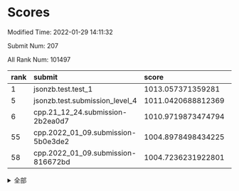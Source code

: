 # Scores

Modified Time: 2022-01-29 14:11:32

Submit Num: 207

All Rank Num: 101497

| rank |               submit               |       score        |       sigma        | pk_num |
| :--- | :--------------------------------- | :----------------- | :----------------- | :----- |
| 1    | jsonzb.test.test_1                 | 1013.057371359281  | 0.7914219320972055 | 1961   |
| 5    | jsonzb.test.submission_level_4     | 1011.0420688812369 | 0.7828541664085268 | 1964   |
| 6    | cpp.21_12_24.submission-2b2ea0d7   | 1010.9719873474794 | 0.771687889411974  | 1955   |
| 55   | cpp.2022_01_09.submission-5b0e3de2 | 1004.8978498434225 | 0.7111962671186147 | 1964   |
| 58   | cpp.2022_01_09.submission-816672bd | 1004.7236231922801 | 0.718961909424069  | 1962   |


<details>
<summary>全部</summary>

| rank |                 submit                 |       score        |       sigma        | pk_num |
| :--- | :------------------------------------- | :----------------- | :----------------- | :----- |
| 1    | jsonzb.test.test_1                     | 1013.057371359281  | 0.7914219320972055 | 1961   |
| 2    | gobigger.level_3.submission_level_3_49 | 1011.8738436414064 | 0.7717937744402473 | 1963   |
| 3    | gobigger.level_3.submission_level_3_24 | 1011.6871843153001 | 0.7919991089728612 | 1959   |
| 4    | gobigger.level_3.submission_level_3_0  | 1011.3921541553095 | 0.7564170814577418 | 1963   |
| 5    | jsonzb.test.submission_level_4         | 1011.0420688812369 | 0.7828541664085268 | 1964   |
| 6    | cpp.21_12_24.submission-2b2ea0d7       | 1010.9719873474794 | 0.771687889411974  | 1955   |
| 7    | gobigger.level_3.submission_level_3_41 | 1010.9376307913797 | 0.7529186794160824 | 1963   |
| 8    | gobigger.level_3.submission_level_3_2  | 1010.8553926363935 | 0.7637003348355157 | 1961   |
| 9    | gobigger.level_3.submission_level_3_6  | 1010.7663921007048 | 0.779220197972362  | 1970   |
| 10   | gobigger.level_3.submission_level_3_34 | 1010.7268069633894 | 0.7637194151867865 | 1957   |
| 11   | gobigger.level_3.submission_level_3_18 | 1010.6794581703303 | 0.7645676993958457 | 1958   |
| 12   | gobigger.level_3.submission_level_3_7  | 1010.5847340251075 | 0.7603949632918469 | 1960   |
| 13   | gobigger.level_3.submission_level_3_1  | 1010.5716993635866 | 0.7633438595037731 | 1961   |
| 14   | gobigger.level_3.submission_level_3_14 | 1010.5639587767369 | 0.7564672967498982 | 1960   |
| 15   | gobigger.level_3.submission_level_3_9  | 1010.5614620273565 | 0.7745164166238995 | 1963   |
| 16   | gobigger.level_3.submission_level_3_19 | 1010.505836411574  | 0.7442330137925496 | 1962   |
| 17   | gobigger.level_3.submission_level_3_39 | 1010.4819913229152 | 0.7426655417190001 | 1962   |
| 18   | gobigger.level_3.submission_level_3_45 | 1010.3470642432128 | 0.7528426183570927 | 1964   |
| 19   | gobigger.level_3.submission_level_3_37 | 1010.1305444819338 | 0.7432833254717247 | 1961   |
| 20   | gobigger.level_3.submission_level_3_35 | 1010.1258508154336 | 0.7522215872273827 | 1960   |
| 21   | gobigger.level_3.submission_level_3_10 | 1009.928583500549  | 0.7462914787090974 | 1965   |
| 22   | gobigger.level_3.submission_level_3_28 | 1009.8797325245918 | 0.7496736838417997 | 1960   |
| 23   | gobigger.level_3.submission_level_3_40 | 1009.8601037842176 | 0.773266756729378  | 1964   |
| 24   | gobigger.level_3.submission_level_3_17 | 1009.8079133086536 | 0.7620160822681513 | 1962   |
| 25   | gobigger.level_3.submission_level_3_4  | 1009.8025713661384 | 0.7562121240393055 | 1962   |
| 26   | gobigger.level_3.submission_level_3_5  | 1009.7602932752461 | 0.7566160169314122 | 1964   |
| 27   | gobigger.level_3.submission_level_3_20 | 1009.7558612502481 | 0.7628789582466682 | 1960   |
| 28   | gobigger.level_3.submission_level_3_42 | 1009.7434652376701 | 0.74541988581592   | 1963   |
| 29   | gobigger.level_3.submission_level_3_8  | 1009.73238281386   | 0.7706692790480956 | 1960   |
| 30   | gobigger.level_3.submission_level_3_43 | 1009.7193004227053 | 0.7513368082249647 | 1961   |
| 31   | gobigger.level_3.submission_level_3_47 | 1009.6820161906115 | 0.7565871842528623 | 1961   |
| 32   | gobigger.level_3.submission_level_3_22 | 1009.6101652830832 | 0.7426978812055237 | 1967   |
| 33   | gobigger.level_3.submission_level_3_30 | 1009.5851750566333 | 0.7602035852683671 | 1957   |
| 34   | gobigger.level_3.submission_level_3_44 | 1009.5812162125369 | 0.7427795693386451 | 1966   |
| 35   | gobigger.level_3.submission_level_3_15 | 1009.5789282866588 | 0.7530387449528575 | 1961   |
| 36   | gobigger.level_3.submission_level_3_29 | 1009.5680046202187 | 0.756712383004401  | 1962   |
| 37   | gobigger.level_3.submission_level_3_46 | 1009.5443646619137 | 0.7612194156028724 | 1962   |
| 38   | gobigger.level_3.submission_level_3_48 | 1009.5087384598366 | 0.7333198119596299 | 1960   |
| 39   | gobigger.level_3.submission_level_3_11 | 1009.4016308230666 | 0.7481414034220828 | 1966   |
| 40   | gobigger.level_3.submission_level_3_26 | 1009.3730859543857 | 0.7648757922428154 | 1960   |
| 41   | gobigger.level_3.submission_level_3_12 | 1009.331275746872  | 0.7460977736215156 | 1956   |
| 42   | gobigger.level_3.submission_level_3_27 | 1009.2834577276145 | 0.7530421954795461 | 1960   |
| 43   | gobigger.level_3.submission_level_3_13 | 1009.2731810971821 | 0.761652105783294  | 1958   |
| 44   | gobigger.level_3.submission_level_3_31 | 1009.2613054920034 | 0.7545112125350831 | 1967   |
| 45   | gobigger.level_3.submission_level_3_32 | 1009.2517814417729 | 0.7563220071973159 | 1966   |
| 46   | gobigger.level_3.submission_level_3_16 | 1009.0045252412622 | 0.7503322251949986 | 1961   |
| 47   | gobigger.level_3.submission_level_3_33 | 1008.9966570603705 | 0.769799925263137  | 1963   |
| 48   | gobigger.level_3.submission_level_3_23 | 1008.7743615329817 | 0.7658234312258552 | 1964   |
| 49   | gobigger.level_3.submission_level_3_25 | 1008.6520016888317 | 0.745486507269946  | 1960   |
| 50   | gobigger.level_3.submission_level_3_38 | 1008.6428364938115 | 0.7582872524352314 | 1958   |
| 51   | gobigger.level_3.submission_level_3_3  | 1008.6076534224188 | 0.7274937526644437 | 1962   |
| 52   | gobigger.level_3.submission_level_3_36 | 1008.5399893171796 | 0.7306863894197265 | 1961   |
| 53   | gobigger.level_3.submission_level_3_21 | 1008.3440303080058 | 0.7511874487558955 | 1960   |
| 54   | gobigger.level_1.submission_level_1_33 | 1004.9706609555926 | 0.7193453220026239 | 1958   |
| 55   | cpp.2022_01_09.submission-5b0e3de2     | 1004.8978498434225 | 0.7111962671186147 | 1964   |
| 56   | gobigger.level_1.submission_level_1_27 | 1004.8218771640669 | 0.7245278433289233 | 1962   |
| 57   | gobigger.level_1.submission_level_1_6  | 1004.7985024084842 | 0.7179223677507952 | 1960   |
| 58   | cpp.2022_01_09.submission-816672bd     | 1004.7236231922801 | 0.718961909424069  | 1962   |
| 59   | gobigger.level_1.submission_level_1_18 | 1004.3673586627941 | 0.7206628121319355 | 1962   |
| 60   | gobigger.level_1.submission_level_1_21 | 1004.3336453319397 | 0.724998692016292  | 1965   |
| 61   | gobigger.level_1.submission_level_1_0  | 1004.2580577097576 | 0.7098150623442727 | 1959   |
| 62   | gobigger.level_1.submission_level_1_15 | 1004.2475735658583 | 0.7212967387497857 | 1960   |
| 63   | gobigger.level_1.submission_level_1_25 | 1004.1471793511982 | 0.7167450711956919 | 1960   |
| 64   | gobigger.level_1.submission_level_1_12 | 1004.1328060578442 | 0.7103874410019948 | 1960   |
| 65   | gobigger.level_1.submission_level_1_2  | 1004.1229575742933 | 0.7215598844828437 | 1962   |
| 66   | gobigger.level_1.submission_level_1_36 | 1004.0382737902041 | 0.7242304233348824 | 1962   |
| 67   | gobigger.level_1.submission_level_1_48 | 1003.9896513287939 | 0.7191092561460808 | 1960   |
| 68   | gobigger.level_1.submission_level_1_4  | 1003.85722715185   | 0.7077366326086197 | 1968   |
| 69   | gobigger.level_1.submission_level_1_20 | 1003.8455101386812 | 0.7145932924693622 | 1963   |
| 70   | gobigger.level_1.submission_level_1_37 | 1003.8028132216216 | 0.713443735200269  | 1962   |
| 71   | gobigger.level_1.submission_level_1_38 | 1003.7831960001613 | 0.7151045289586262 | 1960   |
| 72   | gobigger.level_1.submission_level_1_22 | 1003.7341087877697 | 0.7139577047401823 | 1966   |
| 73   | gobigger.level_1.submission_level_1_19 | 1003.6728190657462 | 0.7182066667421956 | 1965   |
| 74   | gobigger.level_1.submission_level_1_40 | 1003.5587942991906 | 0.709319708845754  | 1963   |
| 75   | gobigger.level_1.submission_level_1_11 | 1003.548607148886  | 0.7153800226042387 | 1961   |
| 76   | gobigger.level_1.submission_level_1_24 | 1003.5245735240771 | 0.7166067078228052 | 1962   |
| 77   | gobigger.level_1.submission_level_1_44 | 1003.5134457248146 | 0.7178091334453349 | 1962   |
| 78   | gobigger.level_1.submission_level_1_5  | 1003.4908029764363 | 0.7160682495901277 | 1964   |
| 79   | gobigger.level_1.submission_level_1_29 | 1003.4377089691513 | 0.7133555507916132 | 1961   |
| 80   | gobigger.level_1.submission_level_1_47 | 1003.3642807442217 | 0.7152154248381369 | 1963   |
| 81   | gobigger.level_1.submission_level_1_26 | 1003.2723577341824 | 0.7186276864456234 | 1964   |
| 82   | gobigger.level_1.submission_level_1_14 | 1003.2567758603585 | 0.7170762087325488 | 1965   |
| 83   | gobigger.level_1.submission_level_1_9  | 1003.2346048719331 | 0.7143057053109543 | 1965   |
| 84   | gobigger.level_1.submission_level_1_10 | 1003.1980509644142 | 0.7194023865798612 | 1962   |
| 85   | gobigger.level_1.submission_level_1_34 | 1003.1872258720747 | 0.7089339161508224 | 1966   |
| 86   | gobigger.level_1.submission_level_1_39 | 1003.1510731162065 | 0.7149417951156343 | 1960   |
| 87   | gobigger.level_1.submission_level_1_43 | 1003.1385582474096 | 0.7077536164990356 | 1962   |
| 88   | gobigger.level_1.submission_level_1_35 | 1003.1371182564175 | 0.7022288315992831 | 1962   |
| 89   | gobigger.level_1.submission_level_1_13 | 1003.1199676041023 | 0.716475968153081  | 1962   |
| 90   | gobigger.level_1.submission_level_1_8  | 1003.1027956153281 | 0.7096329940037497 | 1957   |
| 91   | gobigger.level_1.submission_level_1_32 | 1003.0424957231629 | 0.7179318512457558 | 1961   |
| 92   | gobigger.level_1.submission_level_1_46 | 1002.9756207790181 | 0.7083716665299139 | 1961   |
| 93   | gobigger.level_1.submission_level_1_49 | 1002.9136248935426 | 0.7266605562643891 | 1964   |
| 94   | gobigger.level_1.submission_level_1_28 | 1002.9071706990028 | 0.7167219521112923 | 1960   |
| 95   | gobigger.level_1.submission_level_1_1  | 1002.9005739624614 | 0.7140172009902971 | 1960   |
| 96   | gobigger.level_1.submission_level_1_17 | 1002.9002936383795 | 0.7156264772219331 | 1956   |
| 97   | gobigger.level_1.submission_level_1_30 | 1002.8286570768356 | 0.7316282092882184 | 1960   |
| 98   | gobigger.level_1.submission_level_1_3  | 1002.4027014293491 | 0.709054144503441  | 1956   |
| 99   | gobigger.level_1.submission_level_1_7  | 1002.3611666623702 | 0.7026117732248948 | 1952   |
| 100  | gobigger.level_1.submission_level_1_16 | 1002.332263571795  | 0.718128021178921  | 1964   |
| 101  | gobigger.level_1.submission_level_1_42 | 1002.2957085064663 | 0.7030366192227288 | 1962   |
| 102  | gobigger.level_1.submission_level_1_45 | 1002.0180557318323 | 0.714070318917181  | 1960   |
| 103  | gobigger.level_1.submission_level_1_31 | 1001.7179805871259 | 0.7217127263369006 | 1961   |
| 104  | gobigger.level_1.submission_level_1_23 | 1001.7155907399024 | 0.6987533304093048 | 1960   |
| 105  | gobigger.level_1.submission_level_1_41 | 1001.4801841349956 | 0.7038982004967278 | 1964   |
| 106  | gobigger.random.submission_random_15   | 997.5695188582529  | 0.7192581773741369 | 1963   |
| 107  | gobigger.random.submission_random_31   | 997.2207786346423  | 0.694665295894358  | 1962   |
| 108  | gobigger.random.submission_random_34   | 997.1439023651847  | 0.7013841833195011 | 1962   |
| 109  | gobigger.random.submission_random_49   | 996.9406217994633  | 0.7062484553111101 | 1963   |
| 110  | gobigger.random.submission_random_35   | 996.8170528784898  | 0.7151417479416047 | 1956   |
| 111  | gobigger.random.submission_random_40   | 996.7674664760717  | 0.7148859718247093 | 1962   |
| 112  | gobigger.random.submission_random_38   | 996.7306372206349  | 0.6981792260685062 | 1962   |
| 113  | gobigger.random.submission_random_45   | 996.6387733639109  | 0.701622164045853  | 1964   |
| 114  | gobigger.random.submission_random_37   | 996.627649306126   | 0.7154821518330976 | 1964   |
| 115  | gobigger.random.submission_random_11   | 996.6137957615229  | 0.7009520611492347 | 1961   |
| 116  | gobigger.random.submission_random_10   | 996.5758560399339  | 0.7173175551880095 | 1962   |
| 117  | gobigger.random.submission_random_29   | 996.5093817826621  | 0.7193697122836886 | 1959   |
| 118  | gobigger.random.submission_random_30   | 996.5060239095126  | 0.7150936362491414 | 1962   |
| 119  | gobigger.random.submission_random_19   | 996.4965117904532  | 0.7075190106373286 | 1961   |
| 120  | gobigger.random.submission_random_36   | 996.4483912654532  | 0.7174234865981248 | 1959   |
| 121  | gobigger.random.submission_random_44   | 996.3683223964124  | 0.7106078638865019 | 1960   |
| 122  | gobigger.random.submission_random_16   | 996.3607829520415  | 0.7155743493470222 | 1960   |
| 123  | gobigger.random.submission_random_22   | 996.3180769895278  | 0.6968710299790172 | 1965   |
| 124  | gobigger.random.submission_random_48   | 996.2985566002869  | 0.6963237963464058 | 1965   |
| 125  | gobigger.random.submission_random_7    | 996.2328633152118  | 0.7275258316786094 | 1958   |
| 126  | gobigger.random.submission_random_6    | 996.1590119459555  | 0.7306968935726549 | 1961   |
| 127  | gobigger.random.submission_random_33   | 996.1500921485626  | 0.7140114662197439 | 1956   |
| 128  | gobigger.random.submission_random_21   | 996.1197522865647  | 0.7155235349768002 | 1959   |
| 129  | gobigger.random.submission_random_39   | 995.9720898591838  | 0.7126746324991442 | 1961   |
| 130  | gobigger.random.submission_random_47   | 995.8354752123347  | 0.7139735327813758 | 1962   |
| 131  | gobigger.random.submission_random_4    | 995.6705602779358  | 0.7104527460849155 | 1962   |
| 132  | gobigger.random.submission_random_32   | 995.652268756054   | 0.72344616847331   | 1962   |
| 133  | gobigger.random.submission_random_0    | 995.6416884725315  | 0.7230073341986993 | 1965   |
| 134  | gobigger.random.submission_random_18   | 995.6215558187467  | 0.7213894668199279 | 1957   |
| 135  | gobigger.random.submission_random_46   | 995.5914581265756  | 0.7075905447870668 | 1961   |
| 136  | gobigger.random.submission_random_14   | 995.5680699633816  | 0.7202014728867864 | 1962   |
| 137  | gobigger.random.submission_random_3    | 995.5637661672274  | 0.7054027525330939 | 1962   |
| 138  | gobigger.random.submission_random_17   | 995.545287885088   | 0.71011593610514   | 1958   |
| 139  | gobigger.random.submission_random_41   | 995.5395413863748  | 0.7303007933193869 | 1962   |
| 140  | gobigger.random.submission_random_13   | 995.475595881981   | 0.7159968857564256 | 1961   |
| 141  | gobigger.random.submission_random_9    | 995.4655948968333  | 0.7229814680596318 | 1965   |
| 142  | gobigger.random.submission_random_12   | 995.4572965679165  | 0.7119813367182245 | 1964   |
| 143  | gobigger.random.submission_random_26   | 995.4412908815797  | 0.7155944543465496 | 1957   |
| 144  | gobigger.random.submission_random_43   | 995.3971421780653  | 0.7206958147320057 | 1959   |
| 145  | gobigger.random.submission_random_23   | 995.3260506457565  | 0.7086385669542314 | 1959   |
| 146  | gobigger.random.submission_random_2    | 995.3036602935116  | 0.7068457874175753 | 1961   |
| 147  | gobigger.random.submission_random_27   | 995.2941283852451  | 0.7191330602001101 | 1962   |
| 148  | gobigger.random.submission_random_28   | 995.2939661852188  | 0.7127723359857274 | 1959   |
| 149  | gobigger.random.submission_random_42   | 995.2538064247677  | 0.7306108958174213 | 1958   |
| 150  | gobigger.random.submission_random_1    | 995.2254146512234  | 0.7205550836105409 | 1962   |
| 151  | gobigger.random.submission_random_24   | 995.0562276898792  | 0.7084758393908936 | 1961   |
| 152  | gobigger.random.submission_random_8    | 995.0530002829092  | 0.7147573488527311 | 1959   |
| 153  | gobigger.random.submission_random_20   | 994.8883261025089  | 0.7050943190118225 | 1958   |
| 154  | gobigger.random.submission_random_5    | 994.7235556143323  | 0.70680128637172   | 1955   |
| 155  | gobigger.random.submission_random_25   | 994.4114537319665  | 0.7146933755157299 | 1957   |
| 156  | gobigger.level_2.submission_level_2_19 | 993.6997265238182  | 0.723337309800201  | 1963   |
| 157  | gobigger.level_2.submission_level_2_46 | 993.552451686844   | 0.7276073844803245 | 1964   |
| 158  | gobigger.level_2.submission_level_2_1  | 993.5350545694229  | 0.7270012334740807 | 1963   |
| 159  | gobigger.level_2.submission_level_2_27 | 993.3058259862629  | 0.7423838183855846 | 1959   |
| 160  | gobigger.level_2.submission_level_2_8  | 993.2563807139171  | 0.7502574627141392 | 1961   |
| 161  | gobigger.level_2.submission_level_2_17 | 993.1758719899622  | 0.7384586037866983 | 1962   |
| 162  | gobigger.level_2.submission_level_2_15 | 993.1598871530663  | 0.7481586693295684 | 1956   |
| 163  | gobigger.level_2.submission_level_2_3  | 993.0892776975635  | 0.7374224379504929 | 1959   |
| 164  | gobigger.level_2.submission_level_2_36 | 993.0466812639193  | 0.7409583810843062 | 1956   |
| 165  | gobigger.level_2.submission_level_2_4  | 993.0164785193434  | 0.7462518292158827 | 1958   |
| 166  | gobigger.level_2.submission_level_2_10 | 992.977182779494   | 0.7590303853037617 | 1962   |
| 167  | gobigger.level_2.submission_level_2_18 | 992.9304575141688  | 0.7252276092071014 | 1963   |
| 168  | gobigger.level_2.submission_level_2_12 | 992.9057901082726  | 0.7561295579564028 | 1962   |
| 169  | gobigger.level_2.submission_level_2_33 | 992.8855558180333  | 0.7559583430780039 | 1962   |
| 170  | gobigger.level_2.submission_level_2_42 | 992.7890201339633  | 0.7483184321032287 | 1961   |
| 171  | gobigger.level_2.submission_level_2_25 | 992.7227508404602  | 0.7301099289902089 | 1959   |
| 172  | gobigger.level_2.submission_level_2_28 | 992.715827338351   | 0.7449035785671375 | 1959   |
| 173  | gobigger.level_2.submission_level_2_6  | 992.6873145416228  | 0.7585960751504977 | 1964   |
| 174  | gobigger.level_2.submission_level_2_14 | 992.6355220040001  | 0.7530640030590305 | 1959   |
| 175  | gobigger.level_2.submission_level_2_39 | 992.6125447544388  | 0.7358922736869496 | 1963   |
| 176  | gobigger.level_2.submission_level_2_40 | 992.4806852774901  | 0.7424622848121208 | 1956   |
| 177  | gobigger.level_2.submission_level_2_41 | 992.4211504601749  | 0.7420718950899471 | 1963   |
| 178  | gobigger.level_2.submission_level_2_48 | 992.3938174933608  | 0.7476348541295561 | 1960   |
| 179  | gobigger.level_2.submission_level_2_30 | 992.3314453091132  | 0.748056625202081  | 1966   |
| 180  | gobigger.level_2.submission_level_2_9  | 992.1164565161913  | 0.7321983778917367 | 1962   |
| 181  | gobigger.level_2.submission_level_2_0  | 992.0916196817901  | 0.7490953126289253 | 1961   |
| 182  | gobigger.level_2.submission_level_2_37 | 991.8633288499294  | 0.7288966996881273 | 1962   |
| 183  | gobigger.level_2.submission_level_2_11 | 991.8580304826033  | 0.7458631915755571 | 1958   |
| 184  | gobigger.level_2.submission_level_2_5  | 991.715227789781   | 0.769407982249947  | 1962   |
| 185  | gobigger.level_2.submission_level_2_47 | 991.6898540755151  | 0.738320050694901  | 1961   |
| 186  | gobigger.level_2.submission_level_2_31 | 991.5605977568547  | 0.731766153726028  | 1964   |
| 187  | gobigger.level_2.submission_level_2_24 | 991.464681542523   | 0.7551263470999813 | 1957   |
| 188  | gobigger.level_2.submission_level_2_16 | 991.448085702733   | 0.7427223344953456 | 1960   |
| 189  | gobigger.level_2.submission_level_2_32 | 991.3879176154356  | 0.7512109680710363 | 1962   |
| 190  | gobigger.level_2.submission_level_2_21 | 991.2668403085257  | 0.7602676641729496 | 1962   |
| 191  | gobigger.level_2.submission_level_2_38 | 991.2183091936006  | 0.7661530079187976 | 1961   |
| 192  | gobigger.level_2.submission_level_2_35 | 991.1910546010422  | 0.7429074553265554 | 1964   |
| 193  | gobigger.level_2.submission_level_2_13 | 991.1764966841337  | 0.7478064866495738 | 1962   |
| 194  | gobigger.level_2.submission_level_2_20 | 991.0864839540804  | 0.7500811079662025 | 1954   |
| 195  | gobigger.level_2.submission_level_2_44 | 991.0420311946217  | 0.7502698191045348 | 1956   |
| 196  | gobigger.level_2.submission_level_2_23 | 991.0085237639723  | 0.7485057785241688 | 1958   |
| 197  | gobigger.level_2.submission_level_2_7  | 990.880733846404   | 0.7326880005357524 | 1965   |
| 198  | gobigger.level_2.submission_level_2_29 | 990.7479763302464  | 0.7680116579896966 | 1964   |
| 199  | gobigger.level_2.submission_level_2_45 | 990.7338599198172  | 0.7357223814824774 | 1961   |
| 200  | gobigger.level_2.submission_level_2_43 | 990.4907177203967  | 0.7689640363115192 | 1962   |
| 201  | gobigger.level_2.submission_level_2_26 | 990.4747735337696  | 0.7626212687272049 | 1965   |
| 202  | gobigger.level_2.submission_level_2_49 | 990.244402201627   | 0.7666625895335103 | 1963   |
| 203  | gobigger.level_2.submission_level_2_2  | 990.1175430999045  | 0.7555364227500203 | 1963   |
| 204  | gobigger.level_2.submission_level_2_22 | 990.048219598208   | 0.7795091444656475 | 1963   |
| 205  | gobigger.level_2.submission_level_2_34 | 989.9544367586625  | 0.7931592124282534 | 1967   |
| 206  | gobigger.none.submission_none_1        | 977.3773384516039  | 1.347710294700844  | 1967   |
| 207  | gobigger.none.submission_none_0        | 975.353700130343   | 1.5242820864511524 | 1960   |

</details>